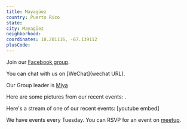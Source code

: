 ```yaml
---
title: Mayagüez
country: Puerto Rico
state: 
city: Mayagüez
neighborhood: 
coordinates: 18.201116, -67.139112
plusCode:
---
```

Join our [Facebook group](https://www.facebook.com/groups/free.code.camp.mayaguez.pr).

You can chat with us on [WeChat](wechat URL).

Our Group leader is [Miya](freecodecamp.org/miya)

Here are some pictures from our recent events:
![]().

Here's a stream of one of our recent events:
[youtube embed]

We have events every Tuesday. You can RSVP for an event on [meetup](meetupurl).
